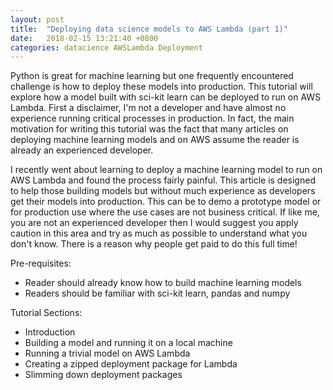 ```yaml
---
layout: post
title:  "Deploying data science models to AWS Lambda (part 1)"
date:   2018-02-15 13:21:40 +0800
categories: datacience AWSLambda Deployment
---
```


Python is great for machine learning but one frequently encountered challenge is how to deploy these models into production. This tutorial will explore how a model built with sci-kit learn can be deployed to run on AWS Lambda. First a disclaimer, I'm not a developer and have almost no experience running critical processes in production. In fact, the main motivation for writing this tutorial was the fact that many articles on deploying machine learning models and on AWS assume the reader is already an experienced developer. 

I recently went about learning to deploy a machine learning model to run on AWS Lambda and found the process fairly painful. This article is designed to help those building models but without much experience as developers get their models into production. This can be to demo a prototype model or for production use where the use cases are not business critical. If like me, you are not an experienced developer then I would suggest you apply caution in this area and try as much as possible to understand what you don't know. There is a reason why people get paid to do this full time!

Pre-requisites:

 * Reader should already know how to build machine learning models
 * Readers should be familiar with sci-kit learn, pandas and numpy 

Tutorial Sections:

 * Introduction
 * Building a model and running it on a local machine
 * Running a trivial model on AWS Lambda
 * Creating a zipped deployment package for Lambda
 * Slimming down deployment packages

